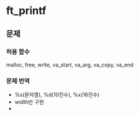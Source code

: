 # ft_printf
## 문제
### 허용 함수
malloc, free, write, va_start, va_arg, va_copy, va_end

### 문제 번역
* %s(문자열), %d(10진수), %x(16진수)
* width만 구현
* 
